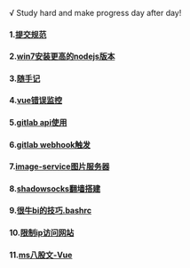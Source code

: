 √ Study hard and make progress day after day!

#### 1.[提交规范](/src/1.%E6%8F%90%E4%BA%A4%E8%A7%84%E8%8C%83/readme.md)

#### 2.[win7安装更高的nodejs版本](/src/2.win7%E5%AE%89%E8%A3%85%E6%9B%B4%E9%AB%98%E7%9A%84nodejs%E7%89%88%E6%9C%AC/readme.md)

#### 3.[随手记](/src/3.%E9%9A%8F%E6%89%8B%E8%AE%B0/1.%E4%BD%8D%E8%BF%90%E7%AE%97.md)

#### 4.[vue错误监控](/src/4.vue%E9%94%99%E8%AF%AF%E7%9B%91%E6%8E%A7/readme.md)

#### 5.[gitlab api使用](/src/5.gitlab%20api%E4%BD%BF%E7%94%A8/readme.md)

#### 6.[gitlab webhook触发](/src/6.gitlab%20webhook%E8%A7%A6%E5%8F%91/readme.md)

#### 7.[image-service图片服务器](/src/7.image-service/service.js)

#### 8.[shadowsocks翻墙搭建](/src/8.shadowsocks2%E6%90%AD%E5%BB%BA/readme.md)

#### 9.[很牛bi的技巧.bashrc](/src/9.%E5%BE%88%E7%89%9Bbi%E7%9A%84%E6%8A%80%E5%B7%A7.bashrc/readme.md)

#### 10.[限制ip访问网站](/src/10.%E9%99%90%E5%88%B6ip%E8%AE%BF%E9%97%AE%E7%BD%91%E7%AB%99/readme.md)

#### 11.[ms八股文-Vue](/src/11.ms%E5%85%AB%E8%82%A1%E6%96%87-Vue/vue.md)
